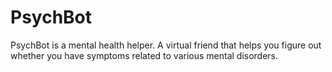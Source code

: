 # PsychBot
PsychBot is a mental health helper. A virtual friend that helps you figure out whether you have symptoms related to various mental disorders.
